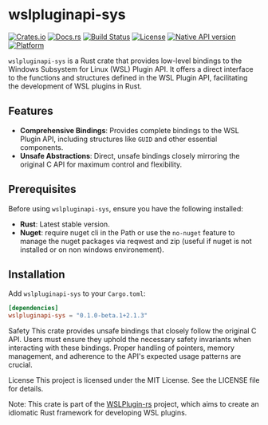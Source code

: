 # wslpluginapi-sys

[![Crates.io](https://img.shields.io/crates/v/wslpluginapi-sys?logo=rust)](https://crates.io/crates/wslpluginapi-sys)
[![Docs.rs](https://img.shields.io/badge/docs.rs-wslpluginapi--sys-blue?logo=docs.rs)](https://docs.rs/wslpluginapi-sys)
[![Build Status](https://github.com/mveril/wslpluginapi-sys/actions/workflows/ci.yml/badge.svg?logo=github)](https://github.com/mveril/wslpluginapi-sys/actions)
[![License](https://img.shields.io/badge/license-MIT-blue.svg?logo=license)](LICENSE)
[![Native API version](https://img.shields.io/badge/Microsoft.WSL.PluginApi-2.1.3-blue?logo=nuget)](https://www.nuget.org/packages/Microsoft.WSL.PluginApi/2.1.3)
[![Platform](https://img.shields.io/badge/platform-Windows-blue?logo=windows&logoColor=white)](#)

`wslpluginapi-sys` is a Rust crate that provides low-level bindings to the Windows Subsystem for Linux (WSL) Plugin API. It offers a direct interface to the functions and structures defined in the WSL Plugin API, facilitating the development of WSL plugins in Rust.

## Features

- **Comprehensive Bindings**: Provides complete bindings to the WSL Plugin API, including structures like `GUID` and other essential components.
- **Unsafe Abstractions**: Direct, unsafe bindings closely mirroring the original C API for maximum control and flexibility.

## Prerequisites

Before using `wslpluginapi-sys`, ensure you have the following installed:

- **Rust**: Latest stable version.
- **Nuget**: require nuget cli in the Path or use the `no-nuget` feature to manage the nuget packages via reqwest and zip (useful if nuget is not installed or on non windows environement).

## Installation

Add `wslpluginapi-sys` to your `Cargo.toml`:

```toml
[dependencies]
wslpluginapi-sys = "0.1.0-beta.1+2.1.3"
```

Safety
This crate provides unsafe bindings that closely follow the original C API. Users must ensure they uphold the necessary safety invariants when interacting with these bindings. Proper handling of pointers, memory management, and adherence to the API's expected usage patterns are crucial.

License
This project is licensed under the MIT License. See the LICENSE file for details.

Note: This crate is part of the [WSLPlugin-rs](https://github.com/mveril/wslpluginapi-sys) project, which aims to create an idiomatic Rust framework for developing WSL plugins.
